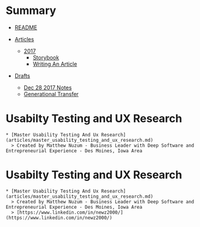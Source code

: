 # Summary
* [README](README.md)

* [Articles]()

  * [2017]()
    * [Storybook](articles/storybook.md)
    * [Writing An Article](articles/writing_an_article.md)
* [Drafts]()
    * [Dec 28 2017 Notes](articles/dec_28_2017_notes.md)
    * [Generational Transfer](articles/generational_transfer.md)
# Usabilty Testing and UX Research

    * [Master Usability Testing And Ux Research](articles/master_usability_testing_and_ux_research.md)
      > Created by Matthew Nuzum - Business Leader with Deep Software and Entrepreneurial Experience - Des Moines, Iowa Area
# Usabilty Testing and UX Research

    * [Master Usability Testing And Ux Research](articles/master_usability_testing_and_ux_research.md)
      > Created by Matthew Nuzum - Business Leader with Deep Software and Entrepreneurial Experience - Des Moines, Iowa Area
      > [https://www.linkedin.com/in/newz2000/](https://www.linkedin.com/in/newz2000/)
